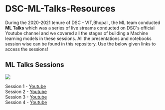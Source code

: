 # DSC-ML-Talks-Resources
During the 2020-2021 tenure of DSC - VIT,Bhopal , the ML team conducted **ML Talks** which was a series of live streams conducted on DSC's official Youtube channel and we covered all the stages of building a Machine learning models in these sessions. All the presentations and notebooks session wise can be found in this repository. Use the below given links to access the sessions! </br>

## ML Talks Sessions
<a><img src="https://img.shields.io/badge/YouTube-FF0000?style=for-the-badge&logo=youtube&logoColor=white" /></a>


Session 1 - <a href="https://youtu.be/H_X3dBLK7S4">Youtube</a> </br>
Session 2 - <a href="https://youtu.be/mUHQ65BsPY4">Youtube</a> </br>
Session 3 - <a href="https://youtu.be/yUhK4mplePk">Youtube</a> </br>
Session 4 - <a href="https://youtu.be/JQeXWbe6FQc">Youtube</a> </br>

